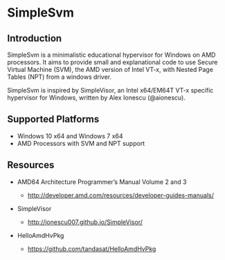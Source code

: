 SimpleSvm
==========

Introduction
-------------

SimpleSvm is a minimalistic educational hypervisor for Windows on AMD processors.
It aims to provide small and explanational code to use Secure Virtual Machine (SVM),
the AMD version of Intel VT-x, with Nested Page Tables (NPT) from a windows driver.

SimpleSvm is inspired by SimpleVisor, an Intel x64/EM64T VT-x specific hypervisor
for Windows, written by Alex Ionescu (@aionescu).


Supported Platforms
----------------------
- Windows 10 x64 and Windows 7 x64
- AMD Processors with SVM and NPT support


Resources
-------------------
- AMD64 Architecture Programmer’s Manual Volume 2 and 3
  - http://developer.amd.com/resources/developer-guides-manuals/

- SimpleVisor
  - http://ionescu007.github.io/SimpleVisor/

- HelloAmdHvPkg
  - https://github.com/tandasat/HelloAmdHvPkg
